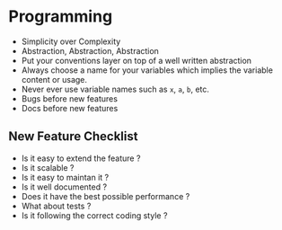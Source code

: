 # Programming

* Simplicity over Complexity
* Abstraction, Abstraction, Abstraction
* Put your conventions layer on top of a well written abstraction
* Always choose a name for your variables which implies the variable content or usage.
* Never ever use variable names such as `x`, `a`, `b`, etc.
* Bugs before new features
* Docs before new features


## New Feature Checklist

* Is it easy to extend the feature ?
* Is it scalable ?
* Is it easy to maintan it ?
* Is it well documented ?
* Does it have the best possible performance ?
* What about tests ?
* Is it following the correct coding style ?
